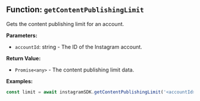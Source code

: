 ## Function: `getContentPublishingLimit`

Gets the content publishing limit for an account.

**Parameters:**

- `accountId`: string - The ID of the Instagram account.

**Return Value:**

- `Promise<any>` - The content publishing limit data.

**Examples:**

```typescript
const limit = await instagramSDK.getContentPublishingLimit('<accountId>');
```